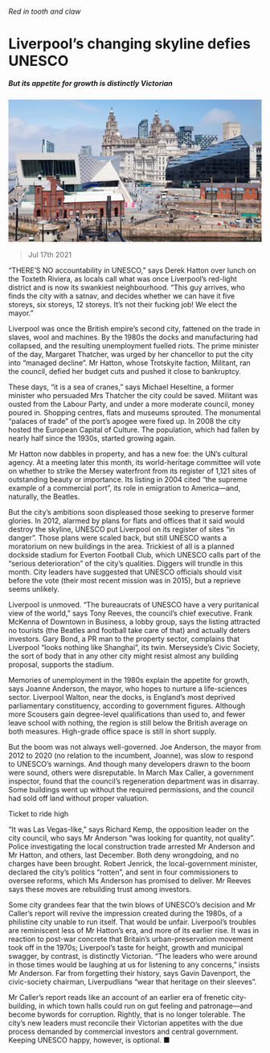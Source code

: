 ###### Red in tooth and claw

# Liverpool’s changing skyline defies UNESCO 

##### But its appetite for growth is distinctly Victorian 

![image](images/20210717_BRP001_0.jpg) 

> Jul 17th 2021 

“THERE’S NO accountability in UNESCO,” says Derek Hatton over lunch on the Toxteth Riviera, as locals call what was once Liverpool’s red-light district and is now its swankiest neighbourhood. “This guy arrives, who finds the city with a satnav, and decides whether we can have it five storeys, six storeys, 12 storeys. It’s not their fucking job! We elect the mayor.”

Liverpool was once the British empire’s second city, fattened on the trade in slaves, wool and machines. By the 1980s the docks and manufacturing had collapsed, and the resulting unemployment fuelled riots. The prime minister of the day, Margaret Thatcher, was urged by her chancellor to put the city into “managed decline”. Mr Hatton, whose Trotskyite faction, Militant, ran the council, defied her budget cuts and pushed it close to bankruptcy.


These days, “it is a sea of cranes,” says Michael Heseltine, a former minister who persuaded Mrs Thatcher the city could be saved. Militant was ousted from the Labour Party, and under a more moderate council, money poured in. Shopping centres, flats and museums sprouted. The monumental “palaces of trade” of the port’s apogee were fixed up. In 2008 the city hosted the European Capital of Culture. The population, which had fallen by nearly half since the 1930s, started growing again.

Mr Hatton now dabbles in property, and has a new foe: the UN’s cultural agency. At a meeting later this month, its world-heritage committee will vote on whether to strike the Mersey waterfront from its register of 1,121 sites of outstanding beauty or importance. Its listing in 2004 cited “the supreme example of a commercial port”, its role in emigration to America—and, naturally, the Beatles.

But the city’s ambitions soon displeased those seeking to preserve former glories. In 2012, alarmed by plans for flats and offices that it said would destroy the skyline, UNESCO put Liverpool on its register of sites “in danger”. Those plans were scaled back, but still UNESCO wants a moratorium on new buildings in the area. Trickiest of all is a planned dockside stadium for Everton Football Club, which UNESCO calls part of the “serious deterioration” of the city’s qualities. Diggers will trundle in this month. City leaders have suggested that UNESCO officials should visit before the vote (their most recent mission was in 2015), but a reprieve seems unlikely.

Liverpool is unmoved. “The bureaucrats of UNESCO have a very puritanical view of the world,” says Tony Reeves, the council’s chief executive. Frank McKenna of Downtown in Business, a lobby group, says the listing attracted no tourists (the Beatles and football take care of that) and actually deters investors. Gary Bond, a PR man to the property sector, complains that Liverpool “looks nothing like Shanghai”, its twin. Merseyside’s Civic Society, the sort of body that in any other city might resist almost any building proposal, supports the stadium.

Memories of unemployment in the 1980s explain the appetite for growth, says Joanne Anderson, the mayor, who hopes to nurture a life-sciences sector. Liverpool Walton, near the docks, is England’s most deprived parliamentary constituency, according to government figures. Although more Scousers gain degree-level qualifications than used to, and fewer leave school with nothing, the region is still below the British average on both measures. High-grade office space is still in short supply.

But the boom was not always well-governed. Joe Anderson, the mayor from 2012 to 2020 (no relation to the incumbent, Joanne), was slow to respond to UNESCO’s warnings. And though many developers drawn to the boom were sound, others were disreputable. In March Max Caller, a government inspector, found that the council’s regeneration department was in disarray. Some buildings went up without the required permissions, and the council had sold off land without proper valuation.

Ticket to ride high

“It was Las Vegas-like,” says Richard Kemp, the opposition leader on the city council, who says Mr Anderson “was looking for quantity, not quality”. Police investigating the local construction trade arrested Mr Anderson and Mr Hatton, and others, last December. Both deny wrongdoing, and no charges have been brought. Robert Jenrick, the local-government minister, declared the city’s politics “rotten”, and sent in four commissioners to oversee reforms, which Ms Anderson has promised to deliver. Mr Reeves says these moves are rebuilding trust among investors.

Some city grandees fear that the twin blows of UNESCO’s decision and Mr Caller’s report will revive the impression created during the 1980s, of a philistine city unable to run itself. That would be unfair. Liverpool’s troubles are reminiscent less of Mr Hatton’s era, and more of its earlier rise. It was in reaction to post-war concrete that Britain’s urban-preservation movement took off in the 1970s; Liverpool’s taste for height, growth and municipal swagger, by contrast, is distinctly Victorian. “The leaders who were around in those times would be laughing at us for listening to any concerns,” insists Mr Anderson. Far from forgetting their history, says Gavin Davenport, the civic-society chairman, Liverpudlians “wear that heritage on their sleeves”.

Mr Caller’s report reads like an account of an earlier era of frenetic city-building, in which town halls could run on gut feeling and patronage—and become bywords for corruption. Rightly, that is no longer tolerable. The city’s new leaders must reconcile their Victorian appetites with the due process demanded by commercial investors and central government. Keeping UNESCO happy, however, is optional. ■

